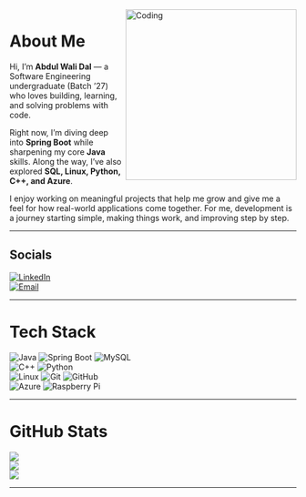 <!-- Right-aligned GIF -->
<img align="right" alt="Coding" width="300" src="https://media.giphy.com/media/qgQUggAC3Pfv687qPC/giphy.gif" />

# About Me

Hi, I’m **Abdul Wali Dal** — a Software Engineering undergraduate (Batch ’27) who loves building, learning, and solving problems with code.

Right now, I’m diving deep into **Spring Boot** while sharpening my core **Java** skills. Along the way, I’ve also explored **SQL, Linux, Python, C++, and Azure**.

I enjoy working on meaningful projects that help me grow and give me a feel for how real-world applications come together. For me, development is a journey starting simple, making things work, and improving step by step.


---

## Socials
[![LinkedIn](https://img.shields.io/badge/LinkedIn-%230077B5.svg?logo=linkedin&logoColor=white)](https://www.linkedin.com/in/abdul-wali-dal-9653b6288/)  
[![Email](https://img.shields.io/badge/Email-D14836?logo=gmail&logoColor=white)](mailto:abdulwalidal@gmail.com)  

---

# Tech Stack
![Java](https://img.shields.io/badge/java-%23ED8B00.svg?style=for-the-badge&logo=openjdk&logoColor=white) 
![Spring Boot](https://img.shields.io/badge/springboot-%236DB33F.svg?style=for-the-badge&logo=springboot&logoColor=white) 
![MySQL](https://img.shields.io/badge/mysql-4479A1.svg?style=for-the-badge&logo=mysql&logoColor=white)  
![C++](https://img.shields.io/badge/c++-%2300599C.svg?style=for-the-badge&logo=c%2B%2B&logoColor=white) 
![Python](https://img.shields.io/badge/python-3670A0?style=for-the-badge&logo=python&logoColor=ffdd54)  
![Linux](https://img.shields.io/badge/linux-%23FCC624.svg?style=for-the-badge&logo=linux&logoColor=black)
![Git](https://img.shields.io/badge/git-%23F05033.svg?style=for-the-badge&logo=git&logoColor=white) 
![GitHub](https://img.shields.io/badge/github-%23121011.svg?style=for-the-badge&logo=github&logoColor=white)  
![Azure](https://img.shields.io/badge/azure-%230072C6.svg?style=for-the-badge&logo=microsoftazure&logoColor=white) 
![Raspberry Pi](https://img.shields.io/badge/-Raspberry_Pi-C51A4A?style=for-the-badge&logo=Raspberry-Pi)

---

# GitHub Stats
![](https://github-readme-stats.vercel.app/api?username=abdulwalidal&theme=shadow_green&hide_border=true&count_private=false)<br/>
![](https://nirzak-streak-stats.vercel.app/?user=abdulwalidal&theme=shadow_green&hide_border=true)<br/>
![](https://github-readme-stats.vercel.app/api/top-langs/?username=abdulwalidal&theme=shadow_green&hide_border=true&layout=compact)

---
